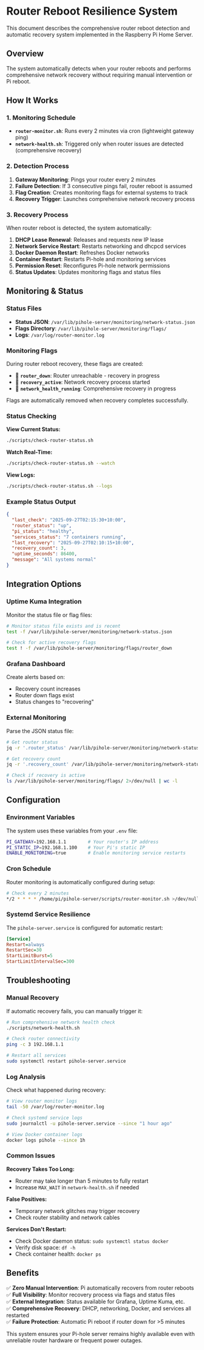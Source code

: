 # Router Reboot Resilience System

This document describes the comprehensive router reboot detection and automatic
recovery system implemented in the Raspberry Pi Home Server.

## Overview

The system automatically detects when your router reboots and performs
comprehensive network recovery without requiring manual intervention or Pi
reboot.

## How It Works

### 1. Monitoring Schedule

- **`router-monitor.sh`**: Runs every 2 minutes via cron (lightweight gateway
  ping)
- **`network-health.sh`**: Triggered only when router issues are detected
  (comprehensive recovery)

### 2. Detection Process

1. **Gateway Monitoring**: Pings your router every 2 minutes
2. **Failure Detection**: If 3 consecutive pings fail, router reboot is assumed
3. **Flag Creation**: Creates monitoring flags for external systems to track
4. **Recovery Trigger**: Launches comprehensive network recovery process

### 3. Recovery Process

When router reboot is detected, the system automatically:

1. **DHCP Lease Renewal**: Releases and requests new IP lease
2. **Network Service Restart**: Restarts networking and dhcpcd services
3. **Docker Daemon Restart**: Refreshes Docker networks
4. **Container Restart**: Restarts Pi-hole and monitoring services
5. **Permission Reset**: Reconfigures Pi-hole network permissions
6. **Status Updates**: Updates monitoring flags and status files

## Monitoring & Status

### Status Files

- **Status JSON**: `/var/lib/pihole-server/monitoring/network-status.json`
- **Flags Directory**: `/var/lib/pihole-server/monitoring/flags/`
- **Logs**: `/var/log/router-monitor.log`

### Monitoring Flags

During router reboot recovery, these flags are created:

- 🚩 **`router_down`**: Router unreachable - recovery in progress
- 🚩 **`recovery_active`**: Network recovery process started
- 🚩 **`network_health_running`**: Comprehensive recovery in progress

Flags are automatically removed when recovery completes successfully.

### Status Checking

**View Current Status:**

```bash
./scripts/check-router-status.sh
```

**Watch Real-Time:**

```bash
./scripts/check-router-status.sh --watch
```

**View Logs:**

```bash
./scripts/check-router-status.sh --logs
```

### Example Status Output

```json
{
  "last_check": "2025-09-27T02:15:30+10:00",
  "router_status": "up",
  "pi_status": "healthy",
  "services_status": "7 containers running",
  "last_recovery": "2025-09-27T02:10:15+10:00",
  "recovery_count": 3,
  "uptime_seconds": 86400,
  "message": "All systems normal"
}
```

## Integration Options

### Uptime Kuma Integration

Monitor the status file or flag files:

```bash
# Monitor status file exists and is recent
test -f /var/lib/pihole-server/monitoring/network-status.json

# Check for active recovery flags
test ! -f /var/lib/pihole-server/monitoring/flags/router_down
```

### Grafana Dashboard

Create alerts based on:

- Recovery count increases
- Router down flags exist
- Status changes to "recovering"

### External Monitoring

Parse the JSON status file:

```bash
# Get router status
jq -r '.router_status' /var/lib/pihole-server/monitoring/network-status.json

# Get recovery count
jq -r '.recovery_count' /var/lib/pihole-server/monitoring/network-status.json

# Check if recovery is active
ls /var/lib/pihole-server/monitoring/flags/ 2>/dev/null | wc -l
```

## Configuration

### Environment Variables

The system uses these variables from your `.env` file:

```bash
PI_GATEWAY=192.168.1.1        # Your router's IP address
PI_STATIC_IP=192.168.1.100    # Your Pi's static IP
ENABLE_MONITORING=true        # Enable monitoring service restarts
```

### Cron Schedule

Router monitoring is automatically configured during setup:

```bash
# Check every 2 minutes
*/2 * * * * /home/pi/pihole-server/scripts/router-monitor.sh >/dev/null 2>&1
```

### Systemd Service Resilience

The `pihole-server.service` is configured for automatic restart:

```ini
[Service]
Restart=always
RestartSec=30
StartLimitBurst=5
StartLimitIntervalSec=300
```

## Troubleshooting

### Manual Recovery

If automatic recovery fails, you can manually trigger it:

```bash
# Run comprehensive network health check
./scripts/network-health.sh

# Check router connectivity
ping -c 3 192.168.1.1

# Restart all services
sudo systemctl restart pihole-server.service
```

### Log Analysis

Check what happened during recovery:

```bash
# View router monitor logs
tail -50 /var/log/router-monitor.log

# Check systemd service logs
sudo journalctl -u pihole-server.service --since "1 hour ago"

# View Docker container logs
docker logs pihole --since 1h
```

### Common Issues

**Recovery Takes Too Long:**

- Router may take longer than 5 minutes to fully restart
- Increase `MAX_WAIT` in `network-health.sh` if needed

**False Positives:**

- Temporary network glitches may trigger recovery
- Check router stability and network cables

**Services Don't Restart:**

- Check Docker daemon status: `sudo systemctl status docker`
- Verify disk space: `df -h`
- Check container health: `docker ps`

## Benefits

✅ **Zero Manual Intervention**: Pi automatically recovers from router reboots  
✅ **Full Visibility**: Monitor recovery process via flags and status files  
✅ **External Integration**: Status available for Grafana, Uptime Kuma, etc.  
✅ **Comprehensive Recovery**: DHCP, networking, Docker, and services all
restarted  
✅ **Failure Protection**: Automatic Pi reboot if router down for >5 minutes

This system ensures your Pi-hole server remains highly available even with
unreliable router hardware or frequent power outages.
